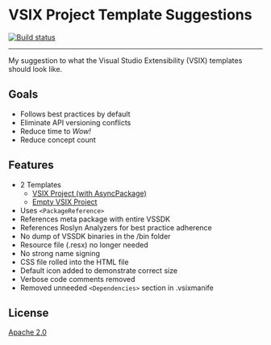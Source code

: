 # VSIX Project Template Suggestions

[![Build status](https://ci.appveyor.com/api/projects/status/q04ebk3mf9btvgxh?svg=true)](https://ci.appveyor.com/project/madskristensen/vsixtemplatesuggestions)

---------------------------------------

My suggestion to what the Visual Studio Extensibility (VSIX) templates should look like.

## Goals

* Follows best practices by default
* Eliminate API versioning conflicts
* Reduce time to *Wow!*
* Reduce concept count


## Features

* 2 Templates
  * [VSIX Project (with AsyncPackage)](src/VsixProject/)
  * [Empty VSIX Project](src/EmptyVsixProject/)
* Uses `<PackageReference>`
* References meta package with entire VSSDK
* References Roslyn Analyzers for best practice adherence
* No dump of VSSDK binaries in the /bin folder
* Resource file (.resx) no longer needed
* No strong name signing
* CSS file rolled into the HTML file
* Default icon added to demonstrate correct size
* Verbose code comments removed
* Removed unneeded `<Dependencies>` section in .vsixmanife

## License
[Apache 2.0](LICENSE)